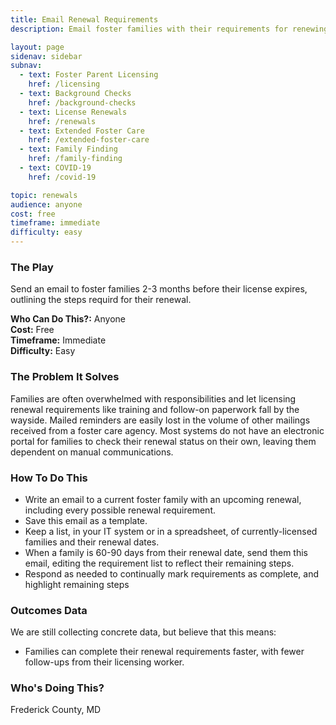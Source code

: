 ```yaml
---
title: Email Renewal Requirements
description: Email foster families with their requirements for renewing their license for greater engagement.

layout: page
sidenav: sidebar
subnav:
  - text: Foster Parent Licensing
    href: /licensing
  - text: Background Checks
    href: /background-checks
  - text: License Renewals
    href: /renewals
  - text: Extended Foster Care
    href: /extended-foster-care
  - text: Family Finding
    href: /family-finding
  - text: COVID-19
    href: /covid-19

topic: renewals
audience: anyone
cost: free
timeframe: immediate
difficulty: easy
---
```



### The Play

Send an email to foster families 2-3 months before their license expires, outlining the steps requird for their renewal.

**Who Can Do This?:**
Anyone<br />
**Cost:**
Free<br />
**Timeframe:**
Immediate<br />
**Difficulty:**
Easy<br />

### The Problem It Solves

Families are often overwhelmed with responsibilities and let licensing renewal requirements like training and follow-on paperwork fall by the wayside. Mailed reminders are easily lost in the volume of other mailings received from a foster care agency. Most systems do not have an electronic portal for families to check their renewal status on their own, leaving them dependent on manual communications.

### How To Do This

* Write an email to a current foster family with an upcoming renewal, including every possible renewal requirement.
* Save this email as a template.
* Keep a list, in your IT system or in a spreadsheet, of currently-licensed families and their renewal dates.
* When a family is 60-90 days from their renewal date, send them this email, editing the requirement list to reflect their remaining steps.
* Respond as needed to continually mark requirements as complete, and highlight remaining steps


### Outcomes Data

We are still collecting concrete data, but believe that this means:
* Families can complete their renewal requirements faster, with fewer follow-ups from their licensing worker.

### Who's Doing This?

Frederick County, MD